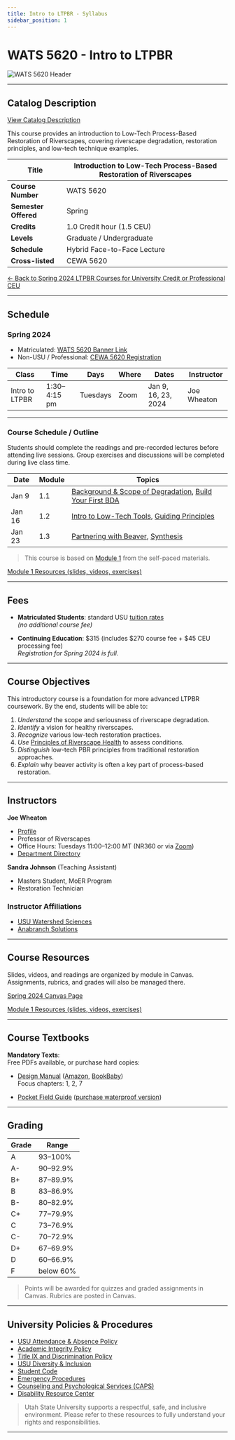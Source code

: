 ```yaml
---
title: Intro to LTPBR - Syllabus
sidebar_position: 1
---
```


# WATS 5620 - Intro to LTPBR

![WATS 5620 Header](/img/courses/WATS-5620_header_C.png)

---

## Catalog Description

[View Catalog Description](https://catalog.usu.edu/content.php?filter%5B27%5D=WATS&filter%5B29%5D=5620&filter%5Bcourse_type%5D=-1&filter%5Bkeyword%5D=&filter%5B32%5D=1&filter%5Bcpage%5D=1&cur_cat_oid=12&expand=&navoid=3068&search_database=Filter#acalog_template_course_filter)

This course provides an introduction to Low-Tech Process-Based Restoration of Riverscapes, covering riverscape degradation, restoration principles, and low-tech technique examples.

| **Title** | Introduction to Low-Tech Process-Based Restoration of Riverscapes |
|-----------|-------------------------------------------------------------------|
| **Course Number** | WATS 5620 |
| **Semester Offered** | Spring |
| **Credits** | 1.0 Credit hour (1.5 CEU) |
| **Levels** | Graduate / Undergraduate |
| **Schedule** | Hybrid Face-to-Face Lecture |
| **Cross-listed** | CEWA 5620 |

[← Back to Spring 2024 LTPBR Courses for University Credit or Professional CEU](/workshops/2024/USU/)

---

## Schedule

### Spring 2024

- Matriculated: [WATS 5620 Banner Link](https://ss.banner.usu.edu/StudentRegistrationSsb/ssb/classSearch/classSearch)  
- Non-USU / Professional: [CEWA 5620 Registration](https://cpe.usu.edu/search/publicCourseSearchDetails.do?method=load&courseId=1015426)

| Class | Time | Days | Where | Dates | Instructor |
|-------|------|------|-------|-------|------------|
| Intro to LTPBR | 1:30–4:15 pm | Tuesdays | Zoom | Jan 9, 16, 23, 2024 | Joe Wheaton |

---

### Course Schedule / Outline

Students should complete the readings and pre-recorded lectures before attending live sessions. Group exercises and discussions will be completed during live class time.

| Date | Module | Topics |
|------|--------|--------|
| Jan 9 | 1.1 | [Background & Scope of Degradation](http://lowtechpbr.restoration.usu.edu/workshops/2020/SGI/Modules/module1#b-background--why-were-here), [Build Your First BDA](http://lowtechpbr.restoration.usu.edu/workshops/2020/SGI/Modules/module1#f-what-you-came-for---your-first-bda) |
| Jan 16 | 1.2 | [Intro to Low-Tech Tools](http://lowtechpbr.restoration.usu.edu/workshops/2020/SGI/Modules/module1#g-broad-umbrella-of-low-tech-restoration), [Guiding Principles](http://lowtechpbr.restoration.usu.edu/workshops/2020/SGI/Modules/module1#j-principles) |
| Jan 23 | 1.3 | [Partnering with Beaver](http://lowtechpbr.restoration.usu.edu/workshops/2020/SGI/Modules/module1#k-beaver-history--biology), [Synthesis](http://lowtechpbr.restoration.usu.edu/workshops/2020/SGI/Modules/module1#n-wrap-up-and-preview-of-remaining-modules) |

> This course is based on [Module 1](/workshops/2020/SGI/Modules/module1.html) from the self-paced materials.

[Module 1 Resources (slides, videos, exercises)](/workshops/2020/SGI/Modules/module1)

---

## Fees

- **Matriculated Students**: standard USU [tuition rates](https://www.usu.edu/registrar/registration/payment/)  
  *(no additional course fee)*

- **Continuing Education**: $315 (includes $270 course fee + $45 CEU processing fee)  
  *Registration for Spring 2024 is full.*

---

## Course Objectives

This introductory course is a foundation for more advanced LTPBR coursework. By the end, students will be able to:

1. *Understand* the scope and seriousness of riverscape degradation.  
2. *Identify* a vision for healthy riverscapes.  
3. *Recognize* various low-tech restoration practices.  
4. *Use* [Principles of Riverscape Health](http://lowtechpbr.restoration.usu.edu/manual/chap02/) to assess conditions.  
5. *Distinguish* low-tech PBR principles from traditional restoration approaches.  
6. *Explain* why beaver activity is often a key part of process-based restoration.

---

## Instructors

**Joe Wheaton**  
- [Profile](http://joewheaton.org)  
- Professor of Riverscapes  
- Office Hours: Tuesdays 11:00–12:00 MT (NR360 or via [Zoom](https://usu-edu.zoom.us/j/83341579485?pwd=NVhTL01YNjJzRW1xTmRLbmxYS2hZUT09&from=addon))  
- [Department Directory](https://qcnr.usu.edu/directory/wats/faculty/wheaton-joseph)

**Sandra Johnson** (Teaching Assistant)  
- Masters Student, MoER Program  
- Restoration Technician

### Instructor Affiliations

- [USU Watershed Sciences](https://qcnr.usu.edu/wats/index)  
- [Anabranch Solutions](https://www.anabranchsolutions.com/)

---

## Course Resources

Slides, videos, and readings are organized by module in Canvas. Assignments, rubrics, and grades will also be managed there.

[Spring 2024 Canvas Page](https://usu.instructure.com/courses/754452)

[Module 1 Resources (slides, videos, exercises)](/workshops/2020/SGI/Modules/module1)

---

## Course Textbooks

**Mandatory Texts**:  
Free PDFs available, or purchase hard copies:

- [Design Manual](/manual) ([Amazon](https://www.amazon.com/Low-Tech-Process-Based-Restoration-Riverscapes-Design/dp/1543972993), [BookBaby](https://store.bookbaby.com/bookshop/book/index.aspx?bookURL=Low-Tech-Process-Based-Restoration-of-Riverscapes))  
  Focus chapters: 1, 2, 7

- [Pocket Field Guide](/resources/pocket) ([purchase waterproof version](http://www.anabranchsolutions.com/store/p7/pocketguide.html))

---

## Grading

| Grade | Range |
|-------|-------|
| A | 93–100% |
| A- | 90–92.9% |
| B+ | 87–89.9% |
| B | 83–86.9% |
| B- | 80–82.9% |
| C+ | 77–79.9% |
| C | 73–76.9% |
| C- | 70–72.9% |
| D+ | 67–69.9% |
| D | 60–66.9% |
| F | below 60% |

> Points will be awarded for quizzes and graded assignments in Canvas. Rubrics are posted in Canvas.

---

## University Policies & Procedures

- [USU Attendance & Absence Policy](https://catalog.usu.edu/content.php?catoid=12&navoid=3160)  
- [Academic Integrity Policy](https://studentconduct.usu.edu/studentcode/article6)  
- [Title IX and Discrimination Policy](https://equity.usu.edu/)  
- [USU Diversity & Inclusion](https://www.usu.edu/provost/diversity)  
- [Student Code](https://studentconduct.usu.edu/studentcode)  
- [Emergency Procedures](https://www.usu.edu/emergency)  
- [Counseling and Psychological Services (CAPS)](https://counseling.usu.edu/)  
- [Disability Resource Center](http://www.usu.edu/drc/)

> Utah State University supports a respectful, safe, and inclusive environment. Please refer to these resources to fully understand your rights and responsibilities.

---
